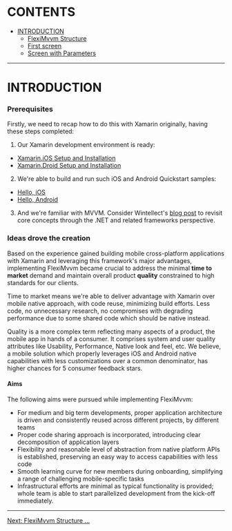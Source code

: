 # CONTENTS

- [INTRODUCTION](index.md)
	- [FlexiMvvm Structure](001-introduction-01-structure.md)
	- [First screen](001-introduction-02-first-screen.md)
	- [Screen with Parameters](001-introduction-03-screen-with-parameters.md)

---

# INTRODUCTION

### Prerequisites

Firstly, we need to recap how to do this with Xamarin originally, having these steps completed:

1. Our Xamarin development environment is ready:
  - [Xamarin.iOS Setup and Installation](https://docs.microsoft.com/en-us/xamarin/ios/get-started/index)
  - [Xamarin.Droid Setup and Installation](https://docs.microsoft.com/en-us/xamarin/android/get-started/installation/index)
2. We're able to build and run such iOS and Android Quickstart samples:
  - [Hello, iOS](https://docs.microsoft.com/en-us/xamarin/ios/get-started/hello-ios/hello-ios-quickstart?pivots=windows)
  - [Hello, Android](https://docs.microsoft.com/en-us/xamarin/android/get-started/hello-android/hello-android-quickstart?pivots=windows)
3. And we're familiar with MVVM. Consider Wintellect's [blog post](https://www.wintellect.com/model-view-viewmodel-mvvm-explained/) to revisit core concepts through the .NET and related frameworks perspective.

### Ideas drove the creation

Based on the experience gained building mobile cross-platform applications with Xamarin and leveraging this framework's major advantages, implementing FlexiMvvm became crucial to address the minimal **time to market** demand and maintain overall product **quality** constrained to high standards for our clients.

Time to market means we're able to deliver advantage with Xamarin over mobile native approach, with code reuse, minimizing build efforts. Less code, no unnecessary research, no compromises with degrading performance due to some shared code which should be native instead. 

Quality is a more complex term reflecting many aspects of a product, the mobile app in hands of a consumer. It comprises system and user quality attributes like Usability, Performance, Native look and feel, etc. We believe, a mobile solution which properly leverages iOS and Android native capabilities with less customizations over a common denominator, has higher chances for 5 consumer feedback stars.

#### Aims

The following aims were pursued while implementing FlexiMvvm:

- For medium and big term developments, proper application architecture is driven and consistently reused across different projects, by different teams
- Proper code sharing approach is incorporated, introducing clear decomposition of application layers
- Flexibility and reasonable level of abstraction from native platform APIs is established, preserving an easy way to access capabilities with less code
- Smooth learning curve for new members during onboarding, simplifying a range of challenging mobile-specific tasks
- Infrastructural efforts are minimal as typical functionality is provided; whole team is able to start parallelized development from the kick-off immediately.

---

[Next: FlexiMvvm Structure ...](001-introduction-01-structure.md)